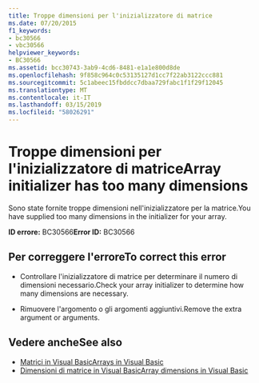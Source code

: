 ```yaml
---
title: Troppe dimensioni per l'inizializzatore di matrice
ms.date: 07/20/2015
f1_keywords:
- bc30566
- vbc30566
helpviewer_keywords:
- BC30566
ms.assetid: bcc30743-3ab9-4cd6-8481-e1a1e800d8de
ms.openlocfilehash: 9f858c964c0c53135127d1cc7f22ab3122ccc881
ms.sourcegitcommit: 5c1abeec15fbddcc7dbaa729fabc1f1f29f12045
ms.translationtype: MT
ms.contentlocale: it-IT
ms.lasthandoff: 03/15/2019
ms.locfileid: "58026291"
---
```

# <a name="array-initializer-has-too-many-dimensions"></a><span data-ttu-id="94ee9-102">Troppe dimensioni per l'inizializzatore di matrice</span><span class="sxs-lookup"><span data-stu-id="94ee9-102">Array initializer has too many dimensions</span></span>
<span data-ttu-id="94ee9-103">Sono state fornite troppe dimensioni nell'inizializzatore per la matrice.</span><span class="sxs-lookup"><span data-stu-id="94ee9-103">You have supplied too many dimensions in the initializer for your array.</span></span>  
  
 <span data-ttu-id="94ee9-104">**ID errore:** BC30566</span><span class="sxs-lookup"><span data-stu-id="94ee9-104">**Error ID:** BC30566</span></span>  
  
## <a name="to-correct-this-error"></a><span data-ttu-id="94ee9-105">Per correggere l'errore</span><span class="sxs-lookup"><span data-stu-id="94ee9-105">To correct this error</span></span>  
  
-   <span data-ttu-id="94ee9-106">Controllare l'inizializzatore di matrice per determinare il numero di dimensioni necessario.</span><span class="sxs-lookup"><span data-stu-id="94ee9-106">Check your array initializer to determine how many dimensions are necessary.</span></span>  
  
-   <span data-ttu-id="94ee9-107">Rimuovere l'argomento o gli argomenti aggiuntivi.</span><span class="sxs-lookup"><span data-stu-id="94ee9-107">Remove the extra argument or arguments.</span></span>  
  
## <a name="see-also"></a><span data-ttu-id="94ee9-108">Vedere anche</span><span class="sxs-lookup"><span data-stu-id="94ee9-108">See also</span></span>

- [<span data-ttu-id="94ee9-109">Matrici in Visual Basic</span><span class="sxs-lookup"><span data-stu-id="94ee9-109">Arrays in Visual Basic</span></span>](~/docs/visual-basic/programming-guide/language-features/arrays/index.md)
- [<span data-ttu-id="94ee9-110">Dimensioni di matrice in Visual Basic</span><span class="sxs-lookup"><span data-stu-id="94ee9-110">Array dimensions in Visual Basic</span></span>](~/docs/visual-basic/programming-guide/language-features/arrays/array-dimensions.md)
